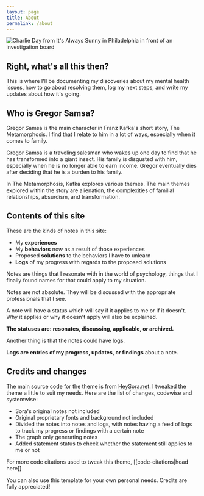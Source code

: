 ```yaml
---
layout: page
title: About
permalink: /about
---
```


![Charlie Day from It's Always Sunny in Philadelphia in front of an investigation board](https://media1.tenor.com/m/4LvAD8hD5tcAAAAd/charlie-day.gif)

## Right, what's all this then?

This is where I'll be documenting my discoveries about my mental health issues, how to go about resolving them, log my next steps, and write my updates about how it's going.

## Who is Gregor Samsa?

Gregor Samsa is the main character in Franz Kafka's short story, The Metamorphosis. I find that I relate to him in a lot of ways, especially when it comes to family.

Gregor Samsa is a traveling salesman who wakes up one day to find that he has transformed into a giant insect. His family is disgusted with him, especially when he is no longer able to earn income. Gregor eventually dies after deciding that he is a burden to his family.

In The Metamorphosis, Kafka explores various themes. The main themes explored within the story are alienation, the complexities of familial relationships, absurdism, and transformation.

## Contents of this site

These are the kinds of notes in this site:
- My **experiences**
- My **behaviors** now as a result of those experiences
- Proposed **solutions** to the behaviors I have to unlearn
- **Logs** of my progress with regards to the proposed solutions

Notes are things that I resonate with in the world of psychology, things that I finally found names for that could apply to my situation. 

Notes are not absolute. They will be discussed with the appropriate professionals that I see.

A note will have a status which will say if it applies to me or if it doesn't. Why it applies or why it doesn't apply will also be explained.

**The statuses are: resonates, discussing, applicable, or archived.**

Another thing is that the notes could have logs.

**Logs are entries of my progress, updates, or findings** about a note. 

## Credits and changes

The main source code for the theme is from [HeySora.net](https://github.com/HeySora/garden.heysora.net). I tweaked the theme a little to suit my needs. Here are the list of changes, codewise and systemwise:

- Sora's original notes not included
- Original proprietary fonts and background not included
- Divided the notes into notes and logs, with notes having a feed of logs to track my progress or findings with a certain note
- The graph only generating notes
- Added statement status to check whether the statement still applies to me or not

For more code citations used to tweak this theme, [[code-citations|head here]]

You can also use this template for your own personal needs. Credits are fully appreciated!
